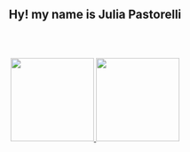 <h2 align="center">Hy! my name is Julia Pastorelli</h2>

  <br></br>
<div align="center">
  <a href="https://github.com/PastorelliJulia">
  <img height="150em" src="https://github-readme-stats.vercel.app/api?username=PastorelliJulia&show_icons=true&theme=dark&include_all_comsits=true&count_private=true"/>
    <img height="150em" src="https://github-readme-stats.vercel.app/api/top-langs/?username=PastorelliJulia&layout=compact&langs_count=7&theme=dark"/>
</div>
  <br>
<div align="center">
  <a href="https://linktr.ee/pastorellijulia">
</div>



